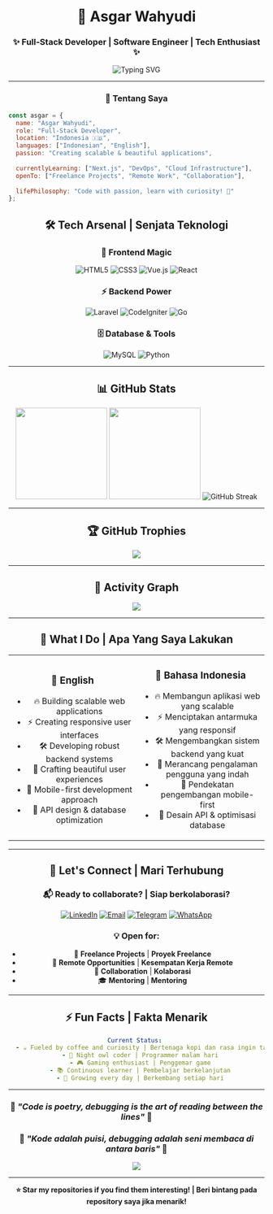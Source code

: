 
<div align="center">

# 🚀 Asgar Wahyudi
### ✨ Full-Stack Developer | Software Engineer | Tech Enthusiast ✨

<img src="https://readme-typing-svg.demolab.com?font=Fira+Code&size=22&duration=3000&pause=1000&color=00D9FF&center=true&vCenter=true&multiline=true&width=600&height=100&lines=Passionate+Full-Stack+Developer;Building+Amazing+Web+Applications;Always+Learning+New+Technologies" alt="Typing SVG" />

---

### 🌟 Tentang Saya

</div>

```javascript
const asgar = {
  name: "Asgar Wahyudi",
  role: "Full-Stack Developer",
  location: "Indonesia 🇮🇩",
  languages: ["Indonesian", "English"],
  passion: "Creating scalable & beautiful applications",
  
  currentlyLearning: ["Next.js", "DevOps", "Cloud Infrastructure"],
  openTo: ["Freelance Projects", "Remote Work", "Collaboration"],
  
  lifePhilosophy: "Code with passion, learn with curiosity! 💫"
};
```

<div align="center">

## 🛠️ Tech Arsenal | Senjata Teknologi

### 🎨 Frontend Magic
![HTML5](https://img.shields.io/badge/HTML5-E34F26?style=for-the-badge&logo=html5&logoColor=white)
![CSS3](https://img.shields.io/badge/CSS3-1572B6?style=for-the-badge&logo=css3&logoColor=white)
![Vue.js](https://img.shields.io/badge/Vue.js-4FC08D?style=for-the-badge&logo=vue.js&logoColor=white)
![React](https://img.shields.io/badge/React-20232A?style=for-the-badge&logo=react&logoColor=61DAFB)

### ⚡ Backend Power
![Laravel](https://img.shields.io/badge/Laravel-FF2D20?style=for-the-badge&logo=laravel&logoColor=white)
![CodeIgniter](https://img.shields.io/badge/CodeIgniter-EF4223?style=for-the-badge&logo=codeigniter&logoColor=white)
![Go](https://img.shields.io/badge/Go-00ADD8?style=for-the-badge&logo=go&logoColor=white)

### 🗄️ Database & Tools
![MySQL](https://img.shields.io/badge/MySQL-005C84?style=for-the-badge&logo=mysql&logoColor=white)
![Python](https://img.shields.io/badge/Python-3776AB?style=for-the-badge&logo=python&logoColor=white)

</div>

---

<div align="center">

## 📊 GitHub Stats

<img height="180em" src="https://github-readme-stats.vercel.app/api?username=Asgarnet11&show_icons=true&theme=tokyonight&include_all_commits=true&count_private=true&hide_border=true&bg_color=0D1117"/>
<img height="180em" src="https://github-readme-stats.vercel.app/api/top-langs/?username=Asgarnet11&layout=compact&theme=tokyonight&hide_border=true&bg_color=0D1117"/>

<img src="https://github-readme-streak-stats.herokuapp.com/?user=Asgarnet11&theme=tokyonight&hide_border=true&background=0D1117" alt="GitHub Streak"/>

</div>

---

<div align="center">

## 🏆 GitHub Trophies 

<img src="https://github-profile-trophy.vercel.app/?username=Asgarnet11&theme=tokyonight&no-frame=true&no-bg=true&margin-w=4&row=1"/>

</div>

---

<div align="center">

## 🌈 Activity Graph 

<img src="https://github-readme-activity-graph.vercel.app/graph?username=Asgarnet11&custom_title=Asgar's%20GitHub%20Activity%20Graph&bg_color=0D1117&color=00D9FF&line=00D9FF&point=FFFFFF&area=true&hide_border=true"/>

</div>

---

<div align="center">

## 🎯 What I Do | Apa Yang Saya Lakukan

<table>
<tr>
<td align="center" width="50%">

### 🚀 **English**
- 🔥 Building scalable web applications
- ⚡ Creating responsive user interfaces  
- 🛠️ Developing robust backend systems
- 🎨 Crafting beautiful user experiences
- 📱 Mobile-first development approach
- 🔧 API design & database optimization

</td>
<td align="center" width="50%">

### 🚀 **Bahasa Indonesia**
- 🔥 Membangun aplikasi web yang scalable
- ⚡ Menciptakan antarmuka yang responsif
- 🛠️ Mengembangkan sistem backend yang kuat
- 🎨 Merancang pengalaman pengguna yang indah
- 📱 Pendekatan pengembangan mobile-first
- 🔧 Desain API & optimisasi database

</td>
</tr>
</table>

</div>

---

<div align="center">

## 🤝 Let's Connect | Mari Terhubung

### 📬 **Ready to collaborate? | Siap berkolaborasi?**

[![LinkedIn](https://img.shields.io/badge/LinkedIn-0077B5?style=for-the-badge&logo=linkedin&logoColor=white)](https://linkedin.com/in/asgar)
[![Email](https://img.shields.io/badge/Gmail-D14836?style=for-the-badge&logo=gmail&logoColor=white)](mailto:afatwahyudi@gmail.com)
[![Telegram](https://img.shields.io/badge/Telegram-2CA5E0?style=for-the-badge&logo=telegram&logoColor=white)](https://t.me/asgar)
[![WhatsApp](https://img.shields.io/badge/WhatsApp-25D366?style=for-the-badge&logo=whatsapp&logoColor=white)](https://wa.me/yourwhatsappnumber)

### 💡 **Open for:**
- 🚀 **Freelance Projects** | **Proyek Freelance**
- 💼 **Remote Opportunities** | **Kesempatan Kerja Remote** 
- 🤝 **Collaboration** | **Kolaborasi**
- 🎓 **Mentoring** | **Mentoring**

</div>

---

<div align="center">

## ⚡ Fun Facts | Fakta Menarik

```yaml
Current Status: 
  - ☕ Fueled by coffee and curiosity | Bertenaga kopi dan rasa ingin tahu
  - 🌙 Night owl coder | Programmer malam hari
  - 🎮 Gaming enthusiast | Penggemar game
  - 📚 Continuous learner | Pembelajar berkelanjutan
  - 🌱 Growing every day | Berkembang setiap hari
```

</div>

---

<div align="center">

### 🌟 *"Code is poetry, debugging is the art of reading between the lines"* 🌟
### 🌟 *"Kode adalah puisi, debugging adalah seni membaca di antara baris"* 🌟

<img src="https://komarev.com/ghpvc/?username=Asgarnet11&color=blueviolet&style=for-the-badge&label=Profile+Views"/>

</div>

---

<div align="center">

**⭐ Star my repositories if you find them interesting! | Beri bintang pada repository saya jika menarik!**

</div>
